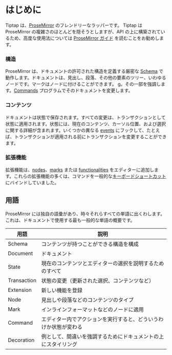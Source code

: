 # はじめに

<!-- tiptap is a friendly wrapper around [ProseMirror](https://ProseMirror.net). Although Tiptap tries to hide most of the complexity of ProseMirror, it’s built on top of its APIs and we recommend you to read through the [ProseMirror Guide](https://ProseMirror.net/docs/guide/) for advanced usage. -->

Tiptap は、[ProseMirror](https://ProseMirror.net) のフレンドリーなラッパーです。 Tiptap は ProseMirror の複雑さのほとんどを隠そうとしますが、API の上に構築されているため、高度な使用法については [ProseMirror ガイド](https://ProseMirror.net/docs/guide/) を読むことをお勧めします。

### 構造

ProseMirror は、ドキュメントの許可された構造を定義する厳密な [Schema](/api/schema) で動作します。ドキュメントは、見出し、段落、その他の要素のツリー、いわゆるノードです。マークはノードに付けることができます。 g。その一部を強調します。[Commands](/api/commands) プログラムでそのドキュメントを変更します。

<!-- ProseMirror works with a strict [Schema](/api/schema), which defines the allowed structure of a document. A document is a tree of headings, paragraphs and others elements, so called nodes. Marks can be attached to a node, e. g. to emphasize part of it. [Commands](/api/commands) change that document programmatically. -->

### コンテンツ

ドキュメントは状態で保存されます。すべての変更は、トランザクションとして状態に適用されます。状態には、現在のコンテンツ、カーソル位置、および選択に関する詳細が含まれます。いくつかの異なる [events](/api/events) にフックして、たとえば、トランザクションが適用される前にトランザクションを変更することができます。

<!-- The document is stored in a state. All changes are applied as transactions to the state. The state has details about the current content, cursor position and selection. You can hook into a few different [events](/api/events), for example to alter transactions before they get applied. -->

### 拡張機能

拡張機能は、[nodes](/api/nodes)、[marks](/api/marks) または [functionalities](/api/extensions) をエディターに追加します。これらの拡張機能の多くは、コマンドを一般的な[キーボードショートカット](/api/keyboard-shortcuts) にバインドしていました。

<!-- Extensions add [nodes](/api/nodes), [marks](/api/marks) and/or [functionalities](/api/extensions) to the editor. A lot of those extensions bound their commands to common [keyboard shortcuts](/api/keyboard-shortcuts). -->

## 用語

ProseMirror には独自の語彙があり、時々それらすべての単語に出くわします。これは、ドキュメントで使用する最も一般的な単語の概要です。

<!-- ProseMirror has its own vocabulary and you’ll stumble upon all those words now and then. Here is a short overview of the most common words we use in the documentation. -->

| 用語        | 説明                                                              |
| ----------- | ------------------------------------------------------------------------ |
| Schema      | コンテンツが持つことができる構造を構成 |
| Document    | ドキュメント|エディターの実際のコンテンツ |
| State       | 現在のコンテンツとエディターの選択を説明するためのすべて |
| Transaction | 状態の変更（更新された選択、コンテンツなど） |
| Extension   | 新しい機能を登録 |
| Node        | 見出しや段落などのコンテンツのタイプ |
| Mark        | インラインフォーマットなどのノードに適用 |
| Command     | エディター内でアクションを実行すると、どういうわけか状態が変わる |
| Decoration  | 例として、間違いを強調するためにドキュメントの上にスタイリング |

